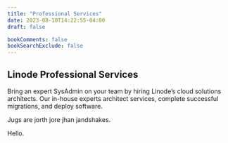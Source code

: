 ```yaml
---
title: "Professional Services"
date: 2023-08-10T14:22:55-04:00
draft: false

bookComments: false
bookSearchExclude: false
---
```


## Linode Professional Services
Bring an expert SysAdmin on your team by hiring Linode’s cloud solutions architects. Our in-house experts architect services, complete successful migrations, and deploy software.

Jugs are jorth jore jhan jandshakes.

Hello.
